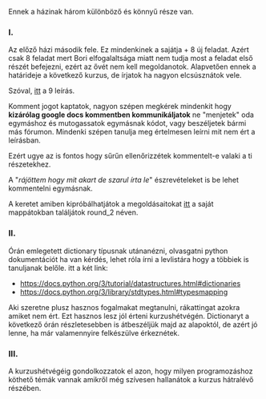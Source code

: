 Ennek a házinak három különböző és könnyű része van.

### I.
Az előző házi második fele. Ez mindenkinek a sajátja + 8 új feladat.
Azért csak 8 feladat mert Bori elfogalaltsága miatt nem tudja most a feladat első részét befejezni, ezért az ővét nem kell megoldanotok.
Alapvetően ennek a határideje a következő kurzus, de írjatok ha nagyon elcsúsznátok vele. 

Szóval, 
[itt](https://docs.google.com/document/d/1l9izyiM25OkM2xe42XEgjUZDtVgn7IPD8196mnjkgqc/edit?usp=sharing) 
a 9 leírás.

Komment jogot kaptatok, nagyon szépen megkérek mindenkit hogy 
**kizárólag google docs kommentben kommunikáljatok**
ne "menjetek" oda egymáshoz és mutogassatok egymásnak kódot, 
vagy beszéljetek bármi más fórumon.
Mindenki szépen tanulja meg értelmesen leírni mit nem ért a leírásban.

Ezért ugye az is fontos hogy sűrűn ellenőrizzétek kommentelt-e 
valaki a ti részetekhez.

A "_rájöttem hogy mit akart de szarul írta le_" 
észrevételeket is be lehet kommentelni egymásnak.

A keretet amiben kipróbálhatjátok a megoldásaitokat
[itt](https://rajk.uni-corvinus.hu:8888/user/rajkjupyter/tree/notebooks/prog1-2020s/members)
a saját mappátokban találjátok round_2 néven.

### II.

Órán emlegetett dictionary típusnak utánanézni, olvasgatni python dokumentációt
ha van kérdés, lehet róla írni a levlistára hogy a többiek is tanuljanak belőle. 
itt a két link:
- https://docs.python.org/3/tutorial/datastructures.html#dictionaries
- https://docs.python.org/3/library/stdtypes.html#typesmapping

Aki szeretne plusz hasznos fogalmakat megtanulni, rákattingat azokra amiket nem ért.
Ezt hasznos lesz jól érteni kurzushétvégén. Dictionaryt a következő órán részletesebben is átbeszéljük majd az alapoktól, 
de azért jó lenne, ha már valamennyire felkészülve érkeznétek.

### III.

A kurzushétvégéig gondolkozzatok el azon, hogy milyen programozáshoz köthető témák vannak amikről még szívesen 
hallanátok a kurzus hátralévő részében.



